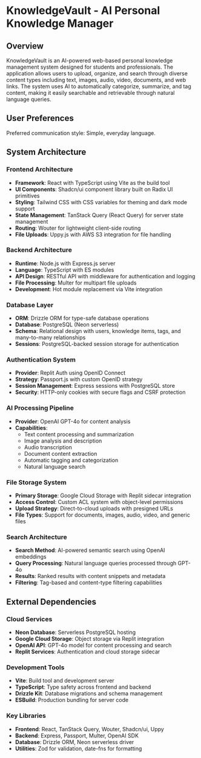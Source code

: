 # KnowledgeVault - AI Personal Knowledge Manager

## Overview

KnowledgeVault is an AI-powered web-based personal knowledge management system designed for students and professionals. The application allows users to upload, organize, and search through diverse content types including text, images, audio, video, documents, and web links. The system uses AI to automatically categorize, summarize, and tag content, making it easily searchable and retrievable through natural language queries.

## User Preferences

Preferred communication style: Simple, everyday language.

## System Architecture

### Frontend Architecture
- **Framework**: React with TypeScript using Vite as the build tool
- **UI Components**: Shadcn/ui component library built on Radix UI primitives
- **Styling**: Tailwind CSS with CSS variables for theming and dark mode support
- **State Management**: TanStack Query (React Query) for server state management
- **Routing**: Wouter for lightweight client-side routing
- **File Uploads**: Uppy.js with AWS S3 integration for file handling

### Backend Architecture
- **Runtime**: Node.js with Express.js server
- **Language**: TypeScript with ES modules
- **API Design**: RESTful API with middleware for authentication and logging
- **File Processing**: Multer for multipart file uploads
- **Development**: Hot module replacement via Vite integration

### Database Layer
- **ORM**: Drizzle ORM for type-safe database operations
- **Database**: PostgreSQL (Neon serverless)
- **Schema**: Relational design with users, knowledge items, tags, and many-to-many relationships
- **Sessions**: PostgreSQL-backed session storage for authentication

### Authentication System
- **Provider**: Replit Auth using OpenID Connect
- **Strategy**: Passport.js with custom OpenID strategy
- **Session Management**: Express sessions with PostgreSQL store
- **Security**: HTTP-only cookies with secure flags and CSRF protection

### AI Processing Pipeline
- **Provider**: OpenAI GPT-4o for content analysis
- **Capabilities**: 
  - Text content processing and summarization
  - Image analysis and description
  - Audio transcription
  - Document content extraction
  - Automatic tagging and categorization
  - Natural language search

### File Storage System
- **Primary Storage**: Google Cloud Storage with Replit sidecar integration
- **Access Control**: Custom ACL system with object-level permissions
- **Upload Strategy**: Direct-to-cloud uploads with presigned URLs
- **File Types**: Support for documents, images, audio, video, and generic files

### Search Architecture
- **Search Method**: AI-powered semantic search using OpenAI embeddings
- **Query Processing**: Natural language queries processed through GPT-4o
- **Results**: Ranked results with content snippets and metadata
- **Filtering**: Tag-based and content-type filtering capabilities

## External Dependencies

### Cloud Services
- **Neon Database**: Serverless PostgreSQL hosting
- **Google Cloud Storage**: Object storage via Replit integration
- **OpenAI API**: GPT-4o model for content processing and search
- **Replit Services**: Authentication and cloud storage sidecar

### Development Tools
- **Vite**: Build tool and development server
- **TypeScript**: Type safety across frontend and backend
- **Drizzle Kit**: Database migrations and schema management
- **ESBuild**: Production bundling for server code

### Key Libraries
- **Frontend**: React, TanStack Query, Wouter, Shadcn/ui, Uppy
- **Backend**: Express, Passport, Multer, OpenAI SDK
- **Database**: Drizzle ORM, Neon serverless driver
- **Utilities**: Zod for validation, date-fns for formatting